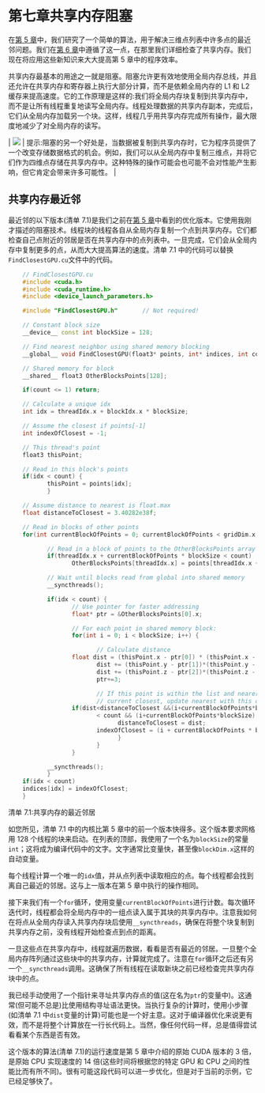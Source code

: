 # 第七章共享内存阻塞

在[第 5 章](05.html#Listing5_1)中，我们研究了一个简单的算法，用于解决三维点列表中许多点的最近邻问题。我们在[第 6 章](06.html#_Chapter_6_)中遵循了这一点，在那里我们详细检查了共享内存。我们现在将应用这些新知识来大大提高第 5 章中的程序效率。

共享内存最基本的用途之一就是阻塞。阻塞允许更有效地使用全局内存总线，并且还允许在共享内存和寄存器上执行大部分计算，而不是依赖全局内存的 L1 和 L2 缓存来提高速度。它的工作原理是这样的:我们将全局内存块复制到共享内存中，而不是让所有线程重复地读写全局内存。线程处理数据的共享内存副本，完成后，它们从全局内存加载另一个块。这样，线程几乎用共享内存完成所有操作，最大限度地减少了对全局内存的读写。

| ![](../Images/tip.png) | 提示:阻塞的另一个好处是，当数据被复制到共享内存时，它为程序员提供了一个改变存储数据格式的机会。例如，我们可以从全局内存中复制三维点，并将它们作为四维点存储在共享内存中。这种特殊的操作可能会也可能不会对性能产生影响，但它肯定会带来许多可能性。 |

## 共享内存最近邻

最近邻的以下版本(清单 7.1)是我们之前在[第 5 章](05.html#Listing5_1)中看到的优化版本。它使用我刚才描述的阻塞技术。线程块的线程各自从全局内存复制一个点到共享内存。它们都检查自己点附近的邻居是否在共享内存中的点列表中。一旦完成，它们会从全局内存中复制更多的点，从而大大提高算法的速度。清单 7.1 中的代码可以替换`FindClosestGPU.cu`文件中的代码。

```cpp
    // FindClosestGPU.cu
    #include <cuda.h>
    #include <cuda_runtime.h>
    #include <device_launch_parameters.h>

    #include "FindClosestGPU.h"       // Not required!

    // Constant block size
    __device__ const int blockSize = 128;

    // Find nearest neighbor using shared memory blocking
    __global__ void FindClosestGPU(float3* points, int* indices, int count) {

    // Shared memory for block
    __shared__ float3 OtherBlocksPoints[128];

    if(count <= 1) return;

    // Calculate a unique idx
    int idx = threadIdx.x + blockIdx.x * blockSize;

    // Assume the closest if points[-1]
    int indexOfClosest = -1;

    // This thread's point
    float3 thisPoint;

    // Read in this block's points
    if(idx < count) {
           thisPoint = points[idx];
           }

    // Assume distance to nearest is float.max
    float distanceToClosest = 3.40282e38f;

    // Read in blocks of other points
    for(int currentBlockOfPoints = 0; currentBlockOfPoints < gridDim.x; currentBlockOfPoints++) {

           // Read in a block of points to the OtherBlocksPoints array
           if(threadIdx.x + currentBlockOfPoints * blockSize < count)
                  OtherBlocksPoints[threadIdx.x] = points[threadIdx.x + (currentBlockOfPoints * blockSize)];

           // Wait until blocks read from global into shared memory
           __syncthreads();

           if(idx < count) {
                  // Use pointer for faster addressing
                  float* ptr = &OtherBlocksPoints[0].x;

                  // For each point in shared memory block:
                  for(int i = 0; i < blockSize; i++) {

                         // Calculate distance
                  float dist = (thisPoint.x - ptr[0]) * (thisPoint.x - ptr[0]);
                         dist += (thisPoint.y - ptr[1])*(thisPoint.y - ptr[1]);
                         dist += (thisPoint.z - ptr[2])*(thisPoint.z - ptr[2]);
                         ptr+=3;

                         // If this point is within the list and nearer than the
                         // current closest, update nearest with this one:
                  if(dist<distanceToClosest &&(i+currentBlockOfPoints*blockSize)
                         < count && (i+currentBlockOfPoints*blockSize) != idx) {
                               distanceToClosest = dist;
                         indexOfClosest = (i + currentBlockOfPoints * blockSize);
                               }
                         }
                  }

           __syncthreads();
           }
    if(idx < count)
    indices[idx] = indexOfClosest;
    }

```

清单 7.1:共享内存的最近邻居

如您所见，清单 7.1 中的内核比第 5 章中的前一个版本快得多。这个版本要求网格用 128 个线程的块来启动。在列表的顶部，我使用了一个名为`blockSize`的常量`int`；这将成为编译代码中的文字。文字通常比变量快，甚至像`blockDim.x`这样的自动变量。

每个线程计算一个唯一的`idx`值，并从点列表中读取相应的点。每个线程都会找到离自己最近的邻居。这与上一版本在第 5 章中执行的操作相同。

接下来我们有一个`for`循环，使用变量`currentBlockOfPoints`进行计数。每次循环迭代时，线程都会将全局内存中的一组点读入属于其块的共享内存中。注意我如何在将点从全局内存读入共享内存块后使用`__syncthreads`，确保在将整个块复制到共享内存之前，没有线程开始检查点到点的距离。

一旦这些点在共享内存中，线程就遍历数据，看看是否有最近的邻居。一旦整个全局内存阵列通过这些块中的共享内存，计算就完成了。注意在`for`循环之后还有另一个`__syncthreads`调用。这确保了所有线程在读取新块之前已经检查完共享内存块中的点。

我已经手动使用了一个指针来寻址共享内存点的值(这在名为`ptr`的变量中)。这通常(但可能不总是)比使用结构寻址语法更快。当执行复杂的计算时，使用小步骤(如清单 7.1 中`dist`变量的计算)可能也是一个好主意。这对于编译器优化来说更有效，而不是将整个计算放在一行长代码上。当然，像任何代码一样，总是值得尝试看看某个东西是否有效。

这个版本的算法(清单 7.1)的运行速度是第 5 章中介绍的原始 CUDA 版本的 3 倍，是原始 CPU 实现速度的 14 倍(这些时间将根据您的特定 GPU 和 CPU 之间的性能比而有所不同)。很有可能这段代码可以进一步优化，但是对于当前的示例，它已经足够快了。